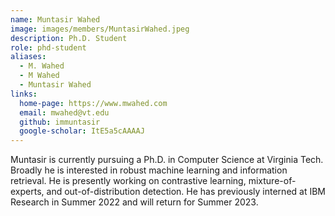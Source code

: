```yaml
---
name: Muntasir Wahed
image: images/members/MuntasirWahed.jpeg
description: Ph.D. Student
role: phd-student
aliases:
  - M. Wahed
  - M Wahed
  - Muntasir Wahed
links:
  home-page: https://www.mwahed.com
  email: mwahed@vt.edu
  github: immuntasir
  google-scholar: ItE5a5cAAAAJ
---
```


Muntasir is currently pursuing a Ph.D. in Computer Science at Virginia Tech. Broadly he is interested in robust machine learning and information retrieval. He is presently working on contrastive learning, mixture-of-experts, and out-of-distribution detection. He has previously interned at IBM Research in Summer 2022 and will return for Summer 2023. 
